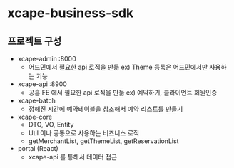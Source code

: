 # xcape-business-sdk

## 프로젝트 구성

* xcape-admin :8000
    * 어드민에서 필요한 api 로직을 만듦
      ex) Theme 등록은 어드민에서만 사용하는 기능
* xcape-api :8900
    * 공홈 FE 에서 필요한 api 로직을 만듦 ex) 예약하기, 클라이언트 회원인증
* xcape-batch
    * 정해진 시간에 예약테이블을 참조해서 예약 리스트를 만들기
* xcape-core
    * DTO, VO, Entity
    * Util 이나 공통으로 사용하는 비즈니스 로직
    * getMerchantList, getThemeList, getReservationList
* portal (React)
    * xcape-api 를 통해서 데이터 접근